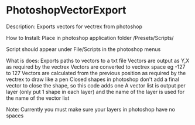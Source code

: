 PhotoshopVectorExport
=====================

Description:
Exports vectors for vectrex from photoshop

How to Install:
Place in photoshop application folder /Presets/Scripts/

Script should appear under File/Scripts in the photoshop menus

What is does:
Exports paths to vectors to a txt file
Vectors are output as Y,X as required by the vectrex
Vectors are converted to vectrex space eg -127 to 127
Vectors are calculated from the previous position as required by the vectrex to draw like a pen
Closed shapes in photoshop don't add a final vector to close the shape, so this code adds one
A vector list is output per layer (only put 1 shape in each layer) and the name of the layer is used for the name of the vector list

Note: Currently you must make sure your layers in photoshop have no spaces


